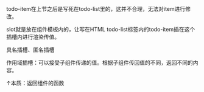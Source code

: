 todo-item在上节之后是写死在todo-list里的，这并不合理，无法对item进行修改。

slot就是放在组件模板内的，让写在HTML todo-list标签内的todo-item插在这个插槽内进行渲染传值。



具名插槽、匿名插槽

作用域插槽：可以接受子组件传递的值。根据子组件传回值的不同，返回不同的内容。

↑本质：返回组件的函数

